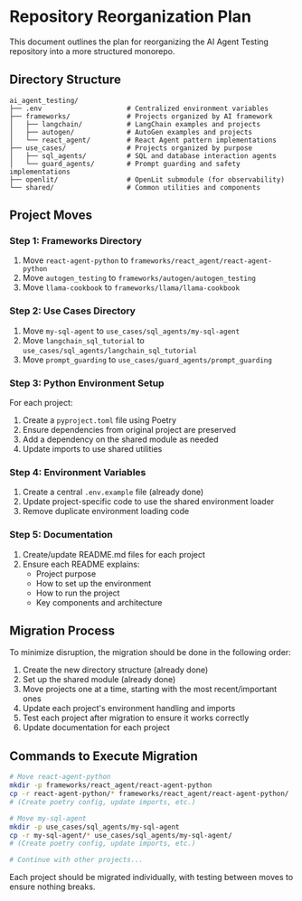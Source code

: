 # Repository Reorganization Plan

This document outlines the plan for reorganizing the AI Agent Testing repository into a more structured monorepo.

## Directory Structure

```
ai_agent_testing/
├── .env                     # Centralized environment variables
├── frameworks/              # Projects organized by AI framework
│   ├── langchain/           # LangChain examples and projects
│   ├── autogen/             # AutoGen examples and projects 
│   └── react_agent/         # React Agent pattern implementations
├── use_cases/               # Projects organized by purpose
│   ├── sql_agents/          # SQL and database interaction agents
│   └── guard_agents/        # Prompt guarding and safety implementations
├── openlit/                 # OpenLit submodule (for observability)
└── shared/                  # Common utilities and components
```

## Project Moves

### Step 1: Frameworks Directory

1. Move `react-agent-python` to `frameworks/react_agent/react-agent-python`
2. Move `autogen_testing` to `frameworks/autogen/autogen_testing`
3. Move `llama-cookbook` to `frameworks/llama/llama-cookbook`

### Step 2: Use Cases Directory

1. Move `my-sql-agent` to `use_cases/sql_agents/my-sql-agent`
2. Move `langchain_sql_tutorial` to `use_cases/sql_agents/langchain_sql_tutorial`
3. Move `prompt_guarding` to `use_cases/guard_agents/prompt_guarding`

### Step 3: Python Environment Setup

For each project:

1. Create a `pyproject.toml` file using Poetry
2. Ensure dependencies from original project are preserved
3. Add a dependency on the shared module as needed
4. Update imports to use shared utilities

### Step 4: Environment Variables

1. Create a central `.env.example` file (already done)
2. Update project-specific code to use the shared environment loader
3. Remove duplicate environment loading code

### Step 5: Documentation

1. Create/update README.md files for each project
2. Ensure each README explains:
   - Project purpose
   - How to set up the environment
   - How to run the project
   - Key components and architecture

## Migration Process

To minimize disruption, the migration should be done in the following order:

1. Create the new directory structure (already done)
2. Set up the shared module (already done)
3. Move projects one at a time, starting with the most recent/important ones
4. Update each project's environment handling and imports
5. Test each project after migration to ensure it works correctly
6. Update documentation for each project

## Commands to Execute Migration

```bash
# Move react-agent-python
mkdir -p frameworks/react_agent/react-agent-python
cp -r react-agent-python/* frameworks/react_agent/react-agent-python/
# (Create poetry config, update imports, etc.)

# Move my-sql-agent
mkdir -p use_cases/sql_agents/my-sql-agent
cp -r my-sql-agent/* use_cases/sql_agents/my-sql-agent/
# (Create poetry config, update imports, etc.)

# Continue with other projects...
```

Each project should be migrated individually, with testing between moves to ensure nothing breaks.